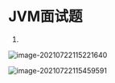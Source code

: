 # 											JVM面试题

1.

![image-20210722115221640](C:\Users\吴文钦\AppData\Roaming\Typora\typora-user-images\image-20210722115221640.png)



![image-20210722115459591](C:\Users\吴文钦\AppData\Roaming\Typora\typora-user-images\image-20210722115459591.png)



















